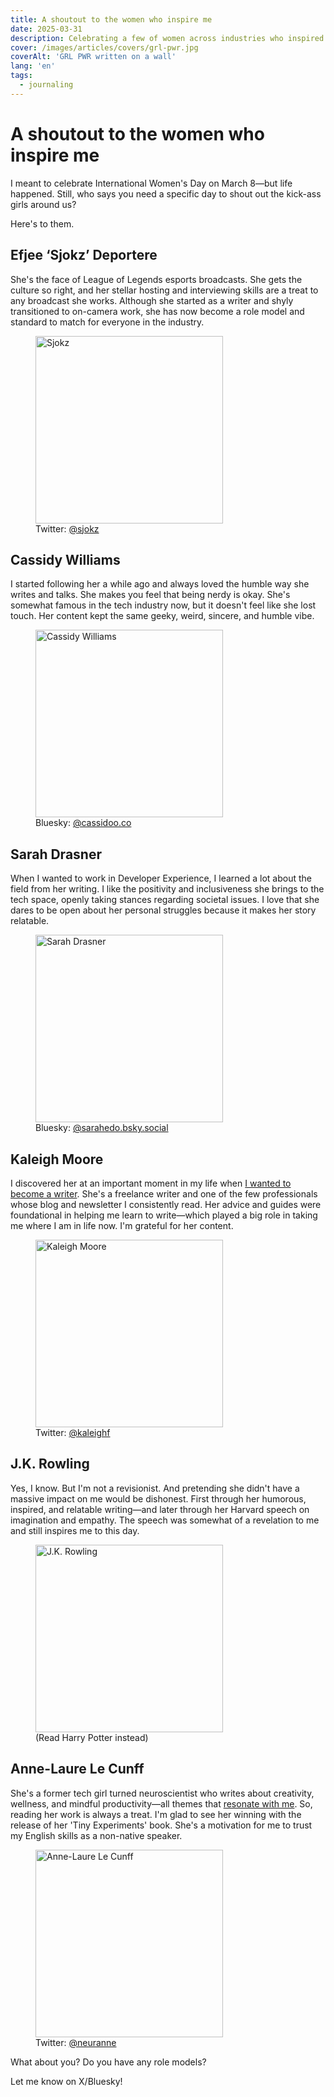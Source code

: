 ```yaml
---
title: A shoutout to the women who inspire me
date: 2025-03-31
description: Celebrating a few of women across industries who inspired me in my personal and professional life.
cover: /images/articles/covers/grl-pwr.jpg
coverAlt: 'GRL PWR written on a wall'
lang: 'en'
tags:
  - journaling
---
```


# A shoutout to the women who inspire me

I meant to celebrate International Women's Day on March 8—but life happened. Still, who says you need a specific day to shout out the kick-ass girls around us?

Here's to them.

## Efjee ‘Sjokz’ Deportere

She's the face of League of Legends esports broadcasts. She gets the culture so right, and her stellar hosting and interviewing skills are a treat to any broadcast she works. Although she started as a writer and shyly transitioned to on-camera work, she has now become a role model and standard to match for everyone in the industry.

<figure>
  <img src="https://pbs.twimg.com/profile_images/1856440263364796416/l_pfsqKq_400x400.jpg" alt="Sjokz" title="Sjokz" width="300" height="300" class="rounded mx-auto">
  <figcaption>Twitter: <a href="https://x.com/sjokz" target="_blank">@sjokz</a></figcaption>
</figure>

## Cassidy Williams

I started following her a while ago and always loved the humble way she writes and talks. She makes you feel that being nerdy is okay. She's somewhat famous in the tech industry now, but it doesn't feel like she lost touch. Her content kept the same geeky, weird, sincere, and humble vibe.

<figure>
  <img src="https://cdn.bsky.app/img/avatar/plain/did:plc:bhdap3w2bseikypfnjmaskzf/bafkreiayyrfrb5idnc7c6nl25zp2gk4a6eevdnfvesb6is7mpwr4nzpoqq@jpeg" alt="Cassidy Williams" title="Cassidy Williams" width="300" height="300" class="rounded mx-auto">
  <figcaption>Bluesky: <a href="https://bsky.app/profile/cassidoo.co" target="_blank">@cassidoo.co</a></figcaption>
</figure>

## Sarah Drasner

When I wanted to work in Developer Experience, I learned a lot about the field from her writing. I like the positivity and inclusiveness she brings to the tech space, openly taking stances regarding societal issues. I love that she dares to be open about her personal struggles because it makes her story relatable.

<figure>
  <img src="https://cdn.bsky.app/img/avatar/plain/did:plc:wovfeu2jgwq6bb2smkfz3vgu/bafkreicojkfr5arcj3x6wohg4wziokqkoycda6oqgzhzntwftsy3idchde@jpeg" alt="Sarah Drasner" title="Sarah Drasner" width="300" height="300" class="rounded mx-auto">
  <figcaption>Bluesky: <a href="https://bsky.app/profile/sarahedo.bsky.social" target="_blank">@sarahedo.bsky.social</a></figcaption>
</figure>

## Kaleigh Moore

I discovered her at an important moment in my life when [I wanted to become a writer](/blog/my-commitment-to-writing). She's a freelance writer and one of the few professionals whose blog and newsletter I consistently read. Her advice and guides were foundational in helping me learn to write—which played a big role in taking me where I am in life now. I'm grateful for her content.

<figure>
  <img src="https://pbs.twimg.com/profile_images/1839040399064645632/VLZpoCgC_400x400.jpg" alt="Kaleigh Moore" title="Kaleigh Moore" width="300" height="300" class="rounded mx-auto">
  <figcaption>Twitter: <a href="https://x.com/kaleighf" target="_blank">@kaleighf</a></figcaption>
</figure>

## J.K. Rowling

Yes, I know. But I'm not a revisionist. And pretending she didn't have a massive impact on me would be dishonest. First through her humorous, inspired, and relatable writing—and later through her Harvard speech on imagination and empathy. The speech was somewhat of a revelation to me and still inspires me to this day.

<figure>
  <img src="https://pbs.twimg.com/profile_images/1883231711762292736/g9rnxUNC_400x400.jpg" alt="J.K. Rowling" title="J.K. Rowling" width="300" height="300" class="rounded mx-auto">
  <figcaption>(Read Harry Potter instead)</figcaption>
</figure>

## Anne-Laure Le Cunff

She's a former tech girl turned neuroscientist who writes about creativity, wellness, and mindful productivity—all themes that [resonate with me](/blog/advent-of-blog-lessons). So, reading her work is always a treat. I'm glad to see her winning with the release of her 'Tiny Experiments' book. She's a motivation for me to trust my English skills as a non-native speaker.

<figure>
  <img src="https://pbs.twimg.com/profile_images/1586431644663222278/DfT09lDH_400x400.jpg" alt="Anne-Laure Le Cunff" title="Anne-Laure Le Cunff" width="300" height="300" class="rounded mx-auto">
  <figcaption>Twitter: <a href="https://x.com/neuranne" target="_blank">@neuranne</a></figcaption>
</figure>

What about you? Do you have any role models?

Let me know on X/Bluesky!
